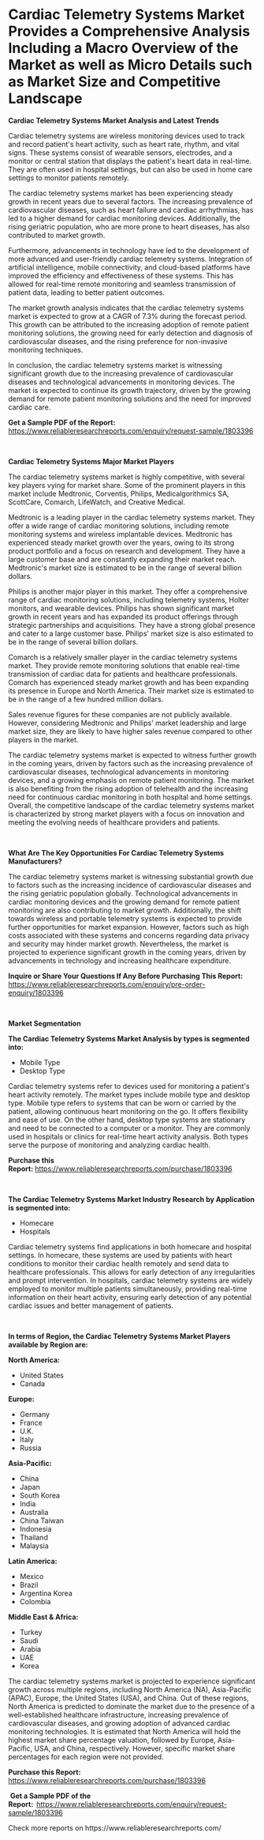 <p><h1>Cardiac Telemetry Systems Market Provides a Comprehensive Analysis Including a Macro Overview of the Market as well as Micro Details such as Market Size and Competitive Landscape</h1></p><p><strong>Cardiac Telemetry Systems Market Analysis and Latest Trends</strong></p>
<p><p>Cardiac telemetry systems are wireless monitoring devices used to track and record patient's heart activity, such as heart rate, rhythm, and vital signs. These systems consist of wearable sensors, electrodes, and a monitor or central station that displays the patient's heart data in real-time. They are often used in hospital settings, but can also be used in home care settings to monitor patients remotely.</p><p>The cardiac telemetry systems market has been experiencing steady growth in recent years due to several factors. The increasing prevalence of cardiovascular diseases, such as heart failure and cardiac arrhythmias, has led to a higher demand for cardiac monitoring devices. Additionally, the rising geriatric population, who are more prone to heart diseases, has also contributed to market growth.</p><p>Furthermore, advancements in technology have led to the development of more advanced and user-friendly cardiac telemetry systems. Integration of artificial intelligence, mobile connectivity, and cloud-based platforms have improved the efficiency and effectiveness of these systems. This has allowed for real-time remote monitoring and seamless transmission of patient data, leading to better patient outcomes.</p><p>The market growth analysis indicates that the cardiac telemetry systems market is expected to grow at a CAGR of 7.3% during the forecast period. This growth can be attributed to the increasing adoption of remote patient monitoring solutions, the growing need for early detection and diagnosis of cardiovascular diseases, and the rising preference for non-invasive monitoring techniques.</p><p>In conclusion, the cardiac telemetry systems market is witnessing significant growth due to the increasing prevalence of cardiovascular diseases and technological advancements in monitoring devices. The market is expected to continue its growth trajectory, driven by the growing demand for remote patient monitoring solutions and the need for improved cardiac care.</p></p>
<p><strong>Get a Sample PDF of the Report:&nbsp;</strong> <a href="https://www.reliableresearchreports.com/enquiry/request-sample/1803396">https://www.reliableresearchreports.com/enquiry/request-sample/1803396</a></p>
<p>&nbsp;</p>
<p><strong>Cardiac Telemetry Systems Major Market Players</strong></p>
<p><p>The cardiac telemetry systems market is highly competitive, with several key players vying for market share. Some of the prominent players in this market include Medtronic, Corventis, Philips, Medicalgorithmics SA, ScottCare, Comarch, LifeWatch, and Creative Medical.</p><p>Medtronic is a leading player in the cardiac telemetry systems market. They offer a wide range of cardiac monitoring solutions, including remote monitoring systems and wireless implantable devices. Medtronic has experienced steady market growth over the years, owing to its strong product portfolio and a focus on research and development. They have a large customer base and are constantly expanding their market reach. Medtronic's market size is estimated to be in the range of several billion dollars.</p><p>Philips is another major player in this market. They offer a comprehensive range of cardiac monitoring solutions, including telemetry systems, Holter monitors, and wearable devices. Philips has shown significant market growth in recent years and has expanded its product offerings through strategic partnerships and acquisitions. They have a strong global presence and cater to a large customer base. Philips' market size is also estimated to be in the range of several billion dollars.</p><p>Comarch is a relatively smaller player in the cardiac telemetry systems market. They provide remote monitoring solutions that enable real-time transmission of cardiac data for patients and healthcare professionals. Comarch has experienced steady market growth and has been expanding its presence in Europe and North America. Their market size is estimated to be in the range of a few hundred million dollars.</p><p>Sales revenue figures for these companies are not publicly available. However, considering Medtronic and Philips' market leadership and large market size, they are likely to have higher sales revenue compared to other players in the market.</p><p>The cardiac telemetry systems market is expected to witness further growth in the coming years, driven by factors such as the increasing prevalence of cardiovascular diseases, technological advancements in monitoring devices, and a growing emphasis on remote patient monitoring. The market is also benefiting from the rising adoption of telehealth and the increasing need for continuous cardiac monitoring in both hospital and home settings. Overall, the competitive landscape of the cardiac telemetry systems market is characterized by strong market players with a focus on innovation and meeting the evolving needs of healthcare providers and patients.</p></p>
<p>&nbsp;</p>
<p><strong>What Are The Key Opportunities For Cardiac Telemetry Systems Manufacturers?</strong></p>
<p><p>The cardiac telemetry systems market is witnessing substantial growth due to factors such as the increasing incidence of cardiovascular diseases and the rising geriatric population globally. Technological advancements in cardiac monitoring devices and the growing demand for remote patient monitoring are also contributing to market growth. Additionally, the shift towards wireless and portable telemetry systems is expected to provide further opportunities for market expansion. However, factors such as high costs associated with these systems and concerns regarding data privacy and security may hinder market growth. Nevertheless, the market is projected to experience significant growth in the coming years, driven by advancements in technology and increasing healthcare expenditure.</p></p>
<p><strong>Inquire or Share Your Questions If Any Before Purchasing This Report:</strong> <a href="https://www.reliableresearchreports.com/enquiry/pre-order-enquiry/1803396">https://www.reliableresearchreports.com/enquiry/pre-order-enquiry/1803396</a></p>
<p>&nbsp;</p>
<p><strong>Market Segmentation</strong></p>
<p><strong>The Cardiac Telemetry Systems Market Analysis by types is segmented into:</strong></p>
<p><ul><li>Mobile Type</li><li>Desktop Type</li></ul></p>
<p><p>Cardiac telemetry systems refer to devices used for monitoring a patient's heart activity remotely. The market types include mobile type and desktop type. Mobile type refers to systems that can be worn or carried by the patient, allowing continuous heart monitoring on the go. It offers flexibility and ease of use. On the other hand, desktop type systems are stationary and need to be connected to a computer or a monitor. They are commonly used in hospitals or clinics for real-time heart activity analysis. Both types serve the purpose of monitoring and analyzing cardiac health.</p></p>
<p><strong>Purchase this Report:&nbsp;</strong><a href="https://www.reliableresearchreports.com/purchase/1803396">https://www.reliableresearchreports.com/purchase/1803396</a></p>
<p>&nbsp;</p>
<p><strong>The Cardiac Telemetry Systems Market Industry Research by Application is segmented into:</strong></p>
<p><ul><li>Homecare</li><li>Hospitals</li></ul></p>
<p><p>Cardiac telemetry systems find applications in both homecare and hospital settings. In homecare, these systems are used by patients with heart conditions to monitor their cardiac health remotely and send data to healthcare professionals. This allows for early detection of any irregularities and prompt intervention. In hospitals, cardiac telemetry systems are widely employed to monitor multiple patients simultaneously, providing real-time information on their heart activity, ensuring early detection of any potential cardiac issues and better management of patients.</p></p>
<p>&nbsp;</p>
<p><strong>In terms of Region, the Cardiac Telemetry Systems Market Players available by Region are:</strong></p>
<p>
    <p> <strong> North America: </strong>
        <ul>
            <li>United States</li>
            <li>Canada</li>
        </ul>
        </p> 
    <p> <strong> Europe: </strong>
        <ul>
            <li>Germany</li>
            <li>France</li>
            <li>U.K.</li>
            <li>Italy</li>
            <li>Russia</li>
        </ul>
        </p> 
    <p> <strong> Asia-Pacific: </strong>
        <ul>
            <li>China</li>
            <li>Japan</li>
            <li>South Korea</li>
            <li>India</li>
            <li>Australia</li>
            <li>China Taiwan</li>
            <li>Indonesia</li>
            <li>Thailand</li>
            <li>Malaysia</li>
        </ul>
        </p> 
    <p> <strong> Latin America: </strong>
        <ul>
            <li>Mexico</li>
            <li>Brazil</li>
            <li>Argentina Korea</li>
            <li>Colombia</li>
        </ul>
        </p> 
    <p> <strong> Middle East & Africa: </strong>
        <ul>
            <li>Turkey</li>
            <li>Saudi</li>
            <li>Arabia</li>
            <li>UAE</li>
            <li>Korea</li>
        </ul>
    </p>
    </p>
<p><p>The cardiac telemetry systems market is projected to experience significant growth across multiple regions, including North America (NA), Asia-Pacific (APAC), Europe, the United States (USA), and China. Out of these regions, North America is predicted to dominate the market due to the presence of a well-established healthcare infrastructure, increasing prevalence of cardiovascular diseases, and growing adoption of advanced cardiac monitoring technologies. It is estimated that North America will hold the highest market share percentage valuation, followed by Europe, Asia-Pacific, USA, and China, respectively. However, specific market share percentages for each region were not provided.</p></p>
<p><strong>Purchase this Report: </strong><a href="https://www.reliableresearchreports.com/purchase/1803396">https://www.reliableresearchreports.com/purchase/1803396</a></p>
<p>&nbsp;<strong>Get a Sample PDF of the Report:&nbsp;&nbsp;</strong><a href="https://www.reliableresearchreports.com/enquiry/request-sample/1803396">https://www.reliableresearchreports.com/enquiry/request-sample/1803396</a></p>
<p><strong></strong></p>
<p>Check more reports on https://www.reliableresearchreports.com/</p>